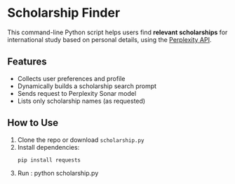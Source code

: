 #  Scholarship Finder

This command-line Python script helps users find **relevant scholarships** for international study based on personal details, using the [Perplexity API](https://www.perplexity.ai/).

##  Features

- Collects user preferences and profile
- Dynamically builds a scholarship search prompt
- Sends request to Perplexity Sonar model
- Lists only scholarship names (as requested)

##  How to Use

1. Clone the repo or download `scholarship.py`
2. Install dependencies:
   ```bash
   pip install requests
3. Run : python scholarship.py
